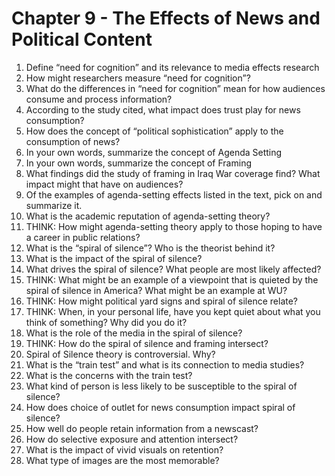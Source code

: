 # Chapter 9 - The Effects of News and Political Content
1.	Define “need for cognition” and its relevance to media effects research 
2.	How might researchers measure “need for cognition”?
3.	What do the differences in “need for cognition” mean for how audiences consume and process information?
4.	According to the study cited, what impact does trust play for news consumption?
5.	How does the concept of “political sophistication” apply to the consumption of news?
6.	In your own words, summarize the concept of Agenda Setting
7.	In your own words, summarize the concept of Framing
8.	What findings did the study of framing in Iraq War coverage find? What impact might that have on audiences?
9.	Of the examples of agenda-setting effects listed in the text, pick on and summarize it. 
10.	What is the academic reputation of agenda-setting theory?
11.	THINK: How might agenda-setting theory apply to those hoping to have a career in public relations?
12.	What is the “spiral of silence”? Who is the theorist behind it?
13.	What is the impact of the spiral of silence? 
14.	What drives the spiral of silence? What people are most likely affected?
15.	THINK: What might be an example of a viewpoint that is quieted by the spiral of silence in America? What might be an example at WU?
16.	 THINK: How might political yard signs and spiral of silence relate?
17.	THINK: When, in your personal life, have you kept quiet about what you think of something? Why did you do it?
18.	What is the role of the media in the spiral of silence?
19.	THINK: How do the spiral of silence and framing intersect? 
20.	Spiral of Silence theory is controversial. Why?
21.	What is the “train test” and what is its connection to media studies?
22.	What is the concerns with the train test?
23.	What kind of person is less likely to be susceptible to the spiral of silence?
24.	How does choice of outlet for news consumption impact spiral of silence?
25.	How well do people retain information from a newscast? 
26.	How do selective exposure and attention intersect?
27.	What is the impact of vivid visuals on retention?
28.	What type of images are the most memorable?
